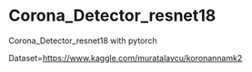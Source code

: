 # Corona_Detector_resnet18
Corona_Detector_resnet18 with pytorch

Dataset=https://www.kaggle.com/muratalavcu/koronannamk2
